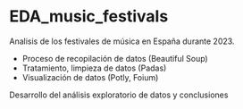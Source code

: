 # EDA_music_festivals
Analisis de los festivales de música en España durante 2023.

- Proceso de recopilación de datos (Beautiful Soup)
- Tratamiento, limpieza de datos (Padas)
- Visualización de datos (Potly, Foium)

Desarrollo del análisis exploratorio de datos y conclusiones
